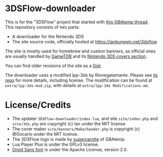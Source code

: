 # 3DSFlow-downloader
This is for the "3DSFlow" project that started with [this GBAtemp thread](https://gbatemp.net/threads/gridlauncher-3dsflow-project-box-cover-banners.405303/). This repository consists of two parts:

* A downloader for the Nintendo 3DS
* The site source code, officially hosted at https://ianburgwin.net/3dsflow

The site is mostly used for homebrew and custom banners, as official ones are usually handled by [GameTDB](http://www.gametdb.com) and its [Nintendo 3DS covers section](http://www.gametdb.com/3DS).

You can find older revisions of the site as a [Gist](https://gist.github.com/ihaveamac/b2229c8feb513476e745).

The downloader uses a modified lpp-3ds by Rinnegatamante. Please see [its repo](https://github.com/Rinnegatamante/lpp-3ds) for more details, including license. The modification can be found at `extra/lpp-3ds-mod.zip`, with details at `extra/lpp-3ds Modifications.md`.

# License/Credits
* The updater `3DSFlow-downloader/index.lua`, and site `site/index.php` and `site/3ds.php` are copyright (c) Ian under the MIT license.
* The cover maker `site/banners/Make/header.php` is copyright (c) @Gocario under the MIT license.
* The 3DSFlow logo is made by [supercarotte](https://gbatemp.net/members/supercarotte.366015/) of GBAtemp.
* Lua Player Plus is under the GPLv3 license.
* [Droid Sans font](https://www.google.com/fonts/specimen/Droid+Sans) is under the Apache License, version 2.0.